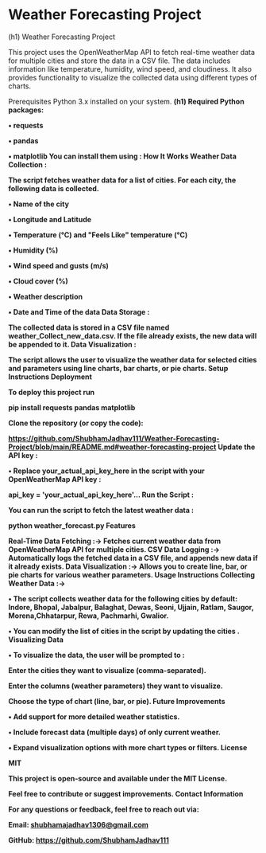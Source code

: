 # Weather Forecasting Project
(h1)
Weather Forecasting Project

This project uses the OpenWeatherMap API to fetch real-time weather data for multiple cities and store the data in a CSV file. The data includes information like temperature, humidity, wind speed, and cloudiness. It also provides functionality to visualize the collected data using different types of charts.

Prerequisites
Python 3.x installed on your system.
<b>
(h1)
Required Python packages:

• requests

• pandas

• matplotlib
<b>
You can install them using :
<b>
How It Works
<b>
Weather Data Collection :

The script fetches weather data for a list of cities. For each city, the following data is collected.

• Name of the city

• Longitude and Latitude

• Temperature (°C) and "Feels Like" temperature (°C)

• Humidity (%)

• Wind speed and gusts (m/s)

• Cloud cover (%)

• Weather description

• Date and Time of the data
<b>
Data Storage :

The collected data is stored in a CSV file named weather_Collect_new_data.csv. If the file already exists, the new data will be appended to it.
<b>
Data Visualization :

The script allows the user to visualize the weather data for selected cities and parameters using line charts, bar charts, or pie charts.
<b>
Setup Instructions
<b>
Deployment

To deploy this project run

  pip install requests pandas matplotlib
  
Clone the repository (or copy the code):

https://github.com/ShubhamJadhav111/Weather-Forecasting-Project/blob/main/README.md#weather-forecasting-project
<b>
Update the API key :

• Replace your_actual_api_key_here in the script with your OpenWeatherMap API key :

api_key = 'your_actual_api_key_here'...
<b>
Run the Script :

You can run the script to fetch the latest weather data :

python weather_forecast.py
<b>
Features

Real-Time Data Fetching :-> Fetches current weather data from OpenWeatherMap API for multiple cities.
CSV Data Logging :-> Automatically logs the fetched data in a CSV file, and appends new data if it already exists.
Data Visualization :-> Allows you to create line, bar, or pie charts for various weather parameters.
<b>
Usage Instructions
<b>
Collecting Weather Data :->

• The script collects weather data for the following cities by default: Indore, Bhopal, Jabalpur, Balaghat, Dewas, Seoni, Ujjain, Ratlam, Saugor, Morena,Chhatarpur, Rewa, Pachmarhi, Gwalior.

• You can modify the list of cities in the script by updating the cities .
<b>
Visualizing Data

• To visualize the data, the user will be prompted to :

Enter the cities they want to visualize (comma-separated).

Enter the columns (weather parameters) they want to visualize.

Choose the type of chart (line, bar, or pie).
<b>
Future Improvements

• Add support for more detailed weather statistics.

• Include forecast data (multiple days) of only current weather.

• Expand visualization options with more chart types or filters.
<b>
License

MIT

This project is open-source and available under the MIT License.

Feel free to contribute or suggest improvements.
<b>
Contact Information

For any questions or feedback, feel free to reach out via:

Email: shubhamajadhav1306@gmail.com

GitHub: https://github.com/ShubhamJadhav111
